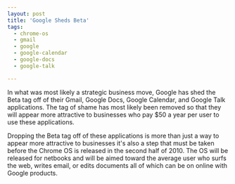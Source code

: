 ```yaml
---
layout: post
title: 'Google Sheds Beta'
tags:
  - chrome-os
  - gmail
  - google
  - google-calendar
  - google-docs
  - google-talk

---
```


In what was most likely a strategic business move, Google has shed the Beta tag off of their Gmail, Google Docs, Google Calendar, and Google Talk applications. The tag of shame has most likely been removed so that they will appear more attractive to businesses who pay $50 a year per user to use these applications.

Dropping the Beta tag off of these applications is more than just a way to appear more attractive to businesses it's also a step that must be taken before the Chrome OS is released in the second half of 2010. The OS will be released for netbooks and will be aimed toward the average user who surfs the web, writes email, or edits documents all of which can be on online with Google products.
